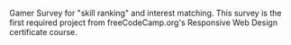 Gamer Survey for "skill ranking" and interest matching. This survey is the first required project from freeCodeCamp.org's Responsive Web Design certificate course.